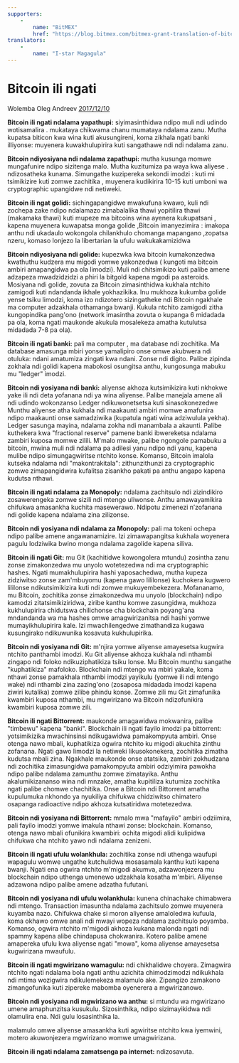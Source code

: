 ```yaml
---
supporters: 
    - 
        name: "BitMEX"
        href: "https://blog.bitmex.com/bitmex-grant-translation-of-bitcoin-content-into-african-languages/"
translators: 
    - 
        name: "I-star Magagula"
---
```


# Bitcoin ili ngati 

Wolemba Oleg Andreev [2017/12/10](https://oleganza.com/all/bitcoin-is-like/)

<LanguageDropdown/>

**Bitcoin ili ngati ndalama yapathupi:** siyimasinthidwa ndipo muli ndi udindo wotisamalira . mukataya chikwama chanu mumataya ndalama zanu. Mutha kupatsa biticon kwa wina kuti akusungireni, koma zikhala ngati banki illiyonse: muyenera kuwakhulupirira kuti sangathawe ndi ndi ndalama zanu.

**Bitcoin ndiyosiyana ndi ndalama zapathupi:** mutha kusunga momwe mungafunire  ndipo sizitenga malo. Mutha kuzitumiza pa waya kwa aliyese . ndizosatheka kunama. Simungathe kuzipereka sekondi imodzi : kuti mi tsimikizire kuti zomwe zachitika , muyenera kudikirira  10-15 kuti umboni wa cryptographic upangidwe ndi netiweki.

**Bitcoin ili ngat golidi:** sichingapangidwe mwakufuna kwawo, kuli ndi zochepa zake ndipo ndalamazo zimabalalika thawi yopitilira thawi (makamaka thawi) kuti mupeze ma bitcoins wina ayenera kukupatsani , kapena muyenera kuwapatsa monga golide ,Bitcoin imanyezimira : imakopa anthu ndi ukadaulo wokongola chilankhulo chomanga mapangano ,zopatsa nzeru, komaso lonjezo  la libertarian la ufulu wakukakamizidwa

**Bitcoin ndiyosiyana ndi golide:** kupezwka kwa bitcoin kumakonzedwa kwathuthu kudzera mu migodi yomwe yakonzedwa ( kungoti ma bitcoin ambiri amapangidwa pa ola limodzi). Muli ndi chitsimikizo kuti palibe amene adzapeza mwadzidzidzi a phiri la bitgold kapena mgodi pa asteroids. Mosiyana ndi golide, zovuta za Bitcoin zimasinthidwa kukhala ntchito zamigodi kuti ndandanda ikhale yokhazikika. Inu mukhoza kukumba golide yense  tsiku limodzi, koma izo ndizotero sizingatheke ndi Bitcoin ngakhale ma computer adzakhala othamanga bwanji. Kukula ntchito zamigodi zitha kungopindika pang'ono (network imasintha zovuta o kupanga 6 midadada pa ola, koma ngati maukonde akukula mosalekeza amatha kutulutsa midadada 7-8 pa ola).

**Bitcoin ili ngati banki:** pali ma computer , ma database ndi zochitika. Ma database amasunga mbiri yonse yamalipiro onse omwe akubwera ndi otuluka: ndani amatumiza zingati kwa ndani. Zonse ndi digito. Palibe zipinda zokhala ndi golidi kapena mabokosi osungitsa anthu, kungosunga mabuku mu "ledger" imodzi.

**Bitcoin ndi yosiyana ndi banki:** aliyense akhoza kutsimikizira kuti nkhokwe yake ili ndi deta yofanana ndi ya wina aliyense. Palibe manejala amene ali ndi udindo wokonzanso Ledger ndikuwonetsetsa kuti sinasokonezedwe Munthu aliyense atha kukhala ndi maakaunti ambiri momwe amafunira ndipo maakaunti onse samadziwika (kupatula ngati wina adziwulula yekha). Ledger sasunga mayina, ndalama zokha ndi manambala a akaunti. Palibe kuthekera kwa "fractional reserve" pamene banki ibwereketsa ndalama zambiri kuposa momwe zilili. M'malo mwake, palibe ngongole pamabuku a bitcoin, mwina muli ndi ndalama pa adilesi yanu ndipo ndi yanu, kapena mulibe ndipo simungagwiritse ntchito konse. Komanso, Bitcoin imalola kutseka ndalama ndi "makontrakitala": zithunzithunzi za cryptographic zomwe zimapangidwira kufalitsa zisankho pakati pa anthu angapo kapena kudutsa nthawi.

**Bitcoin ili ngati ndalama za Monopoly:** ndalama zachitsulo ndi zizindikiro zosawerengeka zomwe sizili ndi mtengo uliwonse. Anthu amawayamikira chifukwa amasankha kuchita masewerawo. Ndipotu zimenezi n’zofanana ndi golide kapena ndalama zina zilizonse.

**Bitcoin ndi yosiyana ndi ndalama za Monopoly:** pali ma tokeni ochepa ndipo palibe amene angawanamizire. Izi zimawapangitsa kukhala woyenera pagulu lodziwika bwino monga ndalama zagolide kapena siliva. 

**Bitcoin ili ngati Git:** mu Git (kachitidwe kowongolera mtundu) zosintha zanu zonse zimakonzedwa mu unyolo wotetezedwa ndi ma cryptographic hashes. Ngati mumakhulupirira hashi yaposachedwa, mutha kupeza zidziwitso zonse zam'mbuyomu (kapena gawo lililonse) kuchokera kugwero lililonse ndikutsimikizira kuti ndi zomwe mukuyembekezera. Mofananamo, mu Bitcoin, zochitika zonse zimakonzedwa mu unyolo (blockchain) ndipo kamodzi zitatsimikiziridwa, ziribe kanthu komwe zasungidwa, mukhoza kukhulupirira chidutswa chilichonse cha blockchain poyang'ana mndandanda wa ma hashes omwe amagwirizanitsa ndi hashi yomwe mumayikhulupirira kale. Izi mwachilengedwe zimathandiza kugawa kusungirako ndikuwunika kosavuta kukhulupirika.

**Bitcoin ndi yosiyana ndi Git:** m'njira yomwe aliyense amayesetsa kugwira ntchito panthambi imodzi. Ku Git aliyense akhoza kukhala ndi nthambi zingapo ndi foloko ndikuziphatikiza tsiku lonse. Mu Bitcoin munthu sangathe "kuphatikiza" mafoloko. Blockchain ndi mtengo wa mbiri yakale, koma nthawi zonse pamakhala nthambi imodzi yayikulu (yomwe ili ndi mtengo wake) ndi nthambi zina zazing'ono (zosaposa midadada imodzi kapena ziwiri kutalika) zomwe zilibe phindu konse. Zomwe zili mu Git zimafunika kwambiri kuposa nthambi, mu mgwirizano wa Bitcoin ndizofunikira kwambiri kuposa zomwe zili.

**Bitcoin ili ngati Bittorrent:** maukonde amagawidwa mokwanira, palibe "timbewu" kapena "banki". Blockchain ili ngati fayilo imodzi pa bittorrent: yotsimikizika mwachinsinsi ndikugawidwa pamakompyuta ambiri. Onse otenga nawo mbali, kuphatikiza ogwira ntchito ku migodi akuchita zinthu zofanana. Ngati gawo limodzi la netiweki likusokonekera, zochitika zimatha kudutsa mbali zina. Ngakhale maukonde onse atatsika, zambiri zokhudzana ndi zochitika zimasungidwa pamakompyuta ambiri odziyimira pawokha ndipo palibe ndalama zamunthu zomwe zimatayika. Anthu akalumikizananso wina ndi mnzake, amatha kupitiliza kutumiza zochitika ngati palibe chomwe chachitika. Onse a Bitcoin ndi Bittorrent amatha kupulumuka nkhondo ya nyukiliya chifukwa chidziwitso chimatero osapanga radioactive ndipo akhoza kutsatiridwa motetezedwa. 

**Bitcoin ndi yosiyana ndi Bittorrent:** mmalo mwa "mafayilo" ambiri odziimira, pali fayilo imodzi yomwe imakula nthawi zonse: blockchain. Komanso, otenga nawo mbali ofunikira kwambiri: ochita migodi alidi kulipidwa chifukwa cha ntchito yawo ndi ndalama zenizeni. 

**Bitcoin ili ngati ufulu wolankhula:** zochitika zonse ndi uthenga waufupi wapagulu womwe ungathe kutchulidwa mosasamala kanthu kuti kapena bwanji. Ngati ena ogwira ntchito m'migodi akumva, adzawonjezera mu blockchain ndipo uthenga umenewo udzakhala kosatha m'mbiri. Aliyense adzawona ndipo palibe amene adzatha fufutani.

**Bitcoin ndi yosiyana ndi ufulu wolankhula:** kunena chinachake chimabwera ndi mtengo. Transaction imasuntha ndalama zachitsulo zomwe muyenera kuyamba nazo. Chifukwa chake si moron aliyense amaloledwa kufuula, koma okhawo omwe anali ndi mwayi wopeza ndalama zachitsulo poyamba. Komanso, ogwira ntchito m'migodi akhoza kukana malonda ngati ndi spammy kapena alibe chindapusa chokwanira. Kotero palibe amene amapereka ufulu kwa aliyense ngati "mowa", koma aliyense amayesetsa kugwirizana mwaufulu.

**Bitcoin ili ngati mgwirizano wamagulu:** ndi chikhalidwe choyera. Zimagwira ntchito ngati ndalama bola ngati anthu azichita chimodzimodzi ndikukhala ndi mtima wozigwira ndikulemekeza malamulo ake. Zipangizo zamakono zimangofunika kuti zipereke mabomba oyenerera a mgwirizanowo.

**Bitcoin ndi yosiyana ndi mgwirizano wa anthu:** si mtundu wa mgwirizano umene amaphunzitsa kusukulu. Sizosinthika, ndipo sizimayikidwa ndi olamulira ena. Ndi gulu losasinthika la.

malamulo omwe aliyense amasankha kuti agwiritse ntchito kwa iyemwini, motero akuwonjezera mgwirizano womwe umagwirizana.

**Bitcoin ili ngati ndalama zamatsenga pa internet:** ndizosavuta.
